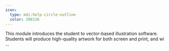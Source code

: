 ```yaml
---
icon:
  type: mdi:help-circle-outline
  color: 398126
---
```


This module introduces the student to vector-based illustration software. Students will produce high-quality artwork for both screen and print, and wi ... 
